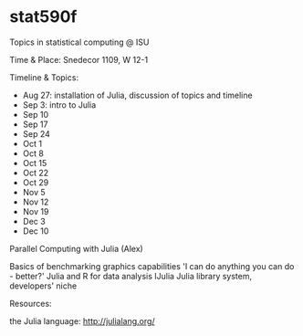stat590f
========

Topics in statistical computing @ ISU

Time & Place: Snedecor 1109, W 12-1

Timeline & Topics:

- Aug 27: installation of Julia, discussion of topics and timeline
- Sep 3: intro to Julia
- Sep 10
- Sep 17
- Sep 24
- Oct 1
- Oct 8
- Oct 15
- Oct 22
- Oct 29
- Nov 5
- Nov 12
- Nov 19
- Dec 3
- Dec 10



Parallel Computing with Julia (Alex)

Basics of benchmarking
graphics capabilities
'I can do anything you can do - better?' Julia and R for data analysis
IJulia
Julia library system, developers' niche

Resources:

the Julia language: http://julialang.org/
